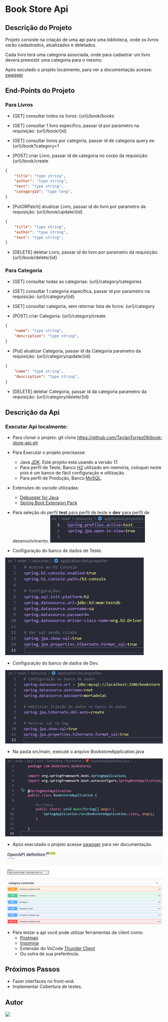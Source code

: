 # Book Store Api

## Descrição do Projeto

Projeto consiste na criação de uma api para uma biblioteca, onde os livros serão cadastrados, atualizados e deletados.

Cada livro terá uma categoria associada, onde para cadastrar um livro deverá preexistir uma categoria para o mesmo.

Após excutado o projeto localmente, para ver a documentação acesse: [swagger](http://localhost:8080/swagger-ui/index.html#/)

## End-Points do Projeto

### Para Livros
- [GET] consultar todos os livros: {url}/book/books

- [GET] consultar 1 livro especifico, passar id por parametro na requisição: {url}/book/{id}

- [GET] consultar livros por categoria, passar id de categoria query ex: {url}/book?category=1

- [POST] criar Livro, passar id de categoria no corpo da requisição: {url}/book/create
``` Json Body
{
    "title": "type string",
    "author": "type string",
    "text": "type string",
    "categoryId": "type long",
}
```

- [PutORPatch] atualizar Livro, passar id do livro por parametro da requisição: {url}/book/update/{id}
``` Json Body
{
    "title": "type string",
    "author": "type string",
    "text": "type string",
}
```

- [DELETE] deletar Livro, passar id do livro por parametro da requisição: {url}/book/delete/{id}

### Para Categoria

- [GET] consultar todas as categorias: {url}/category/categories

- [GET] consultar 1 categoria especifica, passar id por parametro na requisição: {url}/category/{id}

- [GET] consultar categoria, sem retornar lista de livros: {url}/category

- [POST] criar Categoria: {url}/category/create
``` Json Body
{
    "name": "type string",
    "description": "type string",
}
```

- [Put] atualizar Categoria, passar id da Categoria parametro da requisição: {url}/category/update/{id}
``` Json Body
{
    "name": "type string",
    "description": "type string",
}
```

- [DELETE] deletar Categoria, passar id da categoria parametro da requisição: {url}/category/delete/{id}

## Descrição da Api
### Executar Api localmente:
- Para clonar o projeto: git clone https://github.com/TaylanTorres09/book-store-api.git
- Para Executar o projeto precisasse:
    - Java [JDK](https://www.oracle.com/java/technologies/downloads/#java17). Este projeto está usando a versão 17.
    - Para perfil de Teste, Banco [H2](https://www.h2database.com/html/main.html) utilizado em memória, coloquei neste pois é um banco de fácil configuração e utilização.
    - Para perfil de Produção, Banco [MySQL](https://www.mysql.com/products/workbench/).

- Extensões do vscode utilizadas:
    - [Debugger for Java](https://marketplace.visualstudio.com/items?itemName=redhat.java)
    - [Spring Boot Extension Pack](https://marketplace.visualstudio.com/items?itemName=Pivotal.vscode-boot-dev-pack)

- Para seleção do perfil **test** para perfil de teste e **dev** para perfil de desenvolvimento.
![ApplicationProperties](README_IMG/application.properties.png)

- Configuração do banco de dados de Teste.

![ApplicationProperties](README_IMG/application-test.properties.png)

- Configuração do banco de dados de Dev.

![ApplicationProperties](README_IMG/application-dev.properties.png)

- Na pasta src/main, execute o arquivo BookstoreApplication.java

![BookstoreApplication](README_IMG/BookStoreApplication.png)

- Após executado o projeto acesse [swagger](http://localhost:8080/swagger-ui/index.html#/) para ver documentação.

![Swagger](README_IMG/Swagger.png)

- Para testar a api você pode utilizar ferramentas de client como:
    - [Postman](https://www.postman.com/)
    - [Insomnia](https://insomnia.rest/download)
    - Extensão do VsCode [Thunder Client](https://marketplace.visualstudio.com/items?itemName=rangav.vscode-thunder-client)
    - Ou outra de sua preferência.

## Próximos Passos
- Fazer interfaces no front-end.
- Implementar Cobertura de testes.
## Autor
<a href="https://www.linkedin.com/in/taylan-torres" target="_blank"><img src="https://img.shields.io/badge/-LinkedIn-%230077B5?style=for-the-badge&logo=linkedin&logoColor=white" target="_blank"></a> 